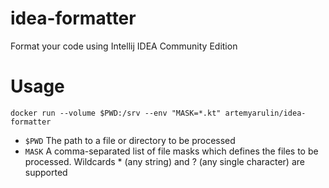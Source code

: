 # idea-formatter

Format your code using Intellij IDEA Community Edition

# Usage

`docker run --volume $PWD:/srv --env "MASK=*.kt" artemyarulin/idea-formatter`

- `$PWD` The path to a file or directory to be processed
- `MASK` A comma-separated list of file masks which defines the files to be processed. Wildcards * (any string) and ? (any single character) are supported
